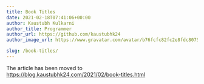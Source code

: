 ```yaml
---
title: Book Titles
date: 2021-02-18T07:41:06+00:00
author: Kaustubh Kulkarni
author_title: Programmer
author_url: https://github.com/kaustubhk24
author_image_url: https://www.gravatar.com/avatar/b76fcfc82fc2e8fdc8075636f1735f61?s=200

slug: /book-titles/
---
```

The article has been moved to https://blog.kaustubhk24.com/2021/02/book-titles.html